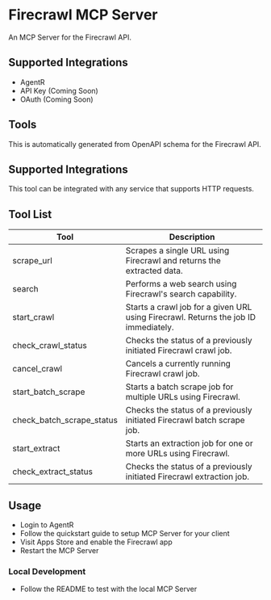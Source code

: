 
# Firecrawl MCP Server

An MCP Server for the Firecrawl API.

## Supported Integrations

- AgentR
- API Key (Coming Soon)
- OAuth (Coming Soon)

## Tools

This is automatically generated from OpenAPI schema for the Firecrawl API.

## Supported Integrations

This tool can be integrated with any service that supports HTTP requests.

## Tool List

| Tool | Description |
|------|-------------|
| scrape_url | Scrapes a single URL using Firecrawl and returns the extracted data. |
| search | Performs a web search using Firecrawl's search capability. |
| start_crawl | Starts a crawl job for a given URL using Firecrawl. Returns the job ID immediately. |
| check_crawl_status | Checks the status of a previously initiated Firecrawl crawl job. |
| cancel_crawl | Cancels a currently running Firecrawl crawl job. |
| start_batch_scrape | Starts a batch scrape job for multiple URLs using Firecrawl. |
| check_batch_scrape_status | Checks the status of a previously initiated Firecrawl batch scrape job. |
| start_extract | Starts an extraction job for one or more URLs using Firecrawl. |
| check_extract_status | Checks the status of a previously initiated Firecrawl extraction job. |



## Usage

- Login to AgentR
- Follow the quickstart guide to setup MCP Server for your client
- Visit Apps Store and enable the Firecrawl app
- Restart the MCP Server

### Local Development

- Follow the README to test with the local MCP Server
